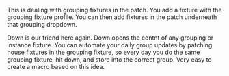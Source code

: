 This is dealing with grouping fixtures in the patch. You add a fixture with the grouping fixture profile. You can then add fixtures in the patch underneath that grouping dropdown.

Down is our friend here again. Down opens the contnt of any grouping or instance fixture. 
You can automate your daily group updates by patching house fixtures in the grouping fixture, so every day you do the same grouping fixture, hit down, and store into the correct group. Very easy to create a macro based on this idea. 